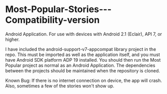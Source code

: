 Most-Popular-Stories---Compatibility-version
============================================

Android Application. For use with devices with Android 2.1 (Eclair), API 7, or higher.

I have included the  android-support-v7-appcompat library project in the repo. This must be imported as well as the application itself, and you must have Android SDK platform ADP 19 installed. You should then run the Most Popular project as normal as an Android Application. 
The dependencies between the projects should be maintained when the repository is cloned. 

Known Bug: If there is no internet connection on device, the app will crash. Also, sometimes a few of the stories won't show up.
